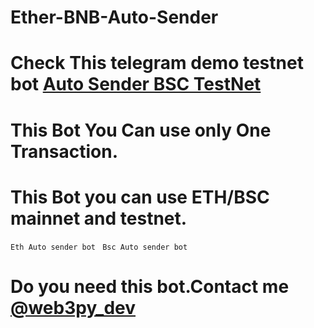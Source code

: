 # Ether-BNB-Auto-Sender

# Check This telegram demo testnet bot [Auto Sender BSC TestNet](https://t.me/autosenderbsctestnetbot)

# This Bot You Can use only One Transaction.

# This Bot you can use ETH/BSC mainnet and testnet.

`Eth Auto sender bot `
`Bsc Auto sender bot`

   
# Do you need this bot.Contact me [@web3py_dev](https://t.me/web3py_dev)
